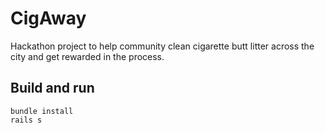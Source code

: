 # CigAway

Hackathon project to help community clean cigarette butt litter across the city and get rewarded in the process.

## Build and run 
    bundle install
    rails s 
